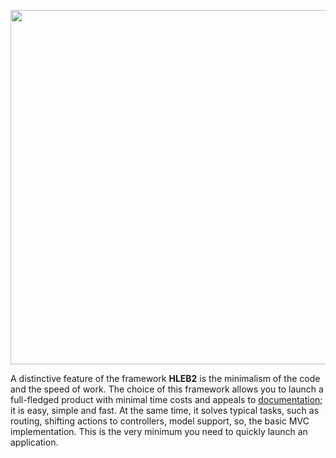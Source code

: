 <p align="center"><a href="https://hleb2framework.ru" target="_blank"><img src="https://raw.githubusercontent.com/phphleb/phphleb/cfb5b6fe81f5dc9baf9f9619ba53ebae2032fdc9/profile/banner.png" width="567"></a></p>

A distinctive feature of the framework **HLEB2** is the minimalism of the code and the speed of work.
The choice of this framework allows you to launch a full-fledged product with minimal time costs and appeals to [documentation](https://hleb2framework.ru); it is easy, simple and fast.
At the same time, it solves typical tasks, such as routing, shifting actions to controllers, model support, so, the basic MVC implementation.
This is the very minimum you need to quickly launch an application.
